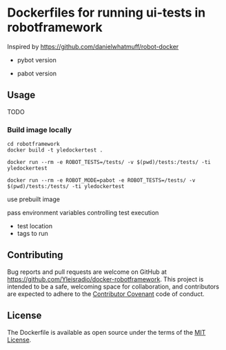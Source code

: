 # Dockerfiles for running ui-tests in robotframework

Inspired by https://github.com/danielwhatmuff/robot-docker

- pybot version

- pabot version

## Usage

TODO

### Build image locally 

```
cd robotframework
docker build -t yledockertest .
```

``
docker run --rm -e ROBOT_TESTS=/tests/ -v $(pwd)/tests:/tests/ -ti yledockertest
``

``
docker run --rm -e ROBOT_MODE=pabot -e ROBOT_TESTS=/tests/ -v $(pwd)/tests:/tests/ -ti yledockertest
``


use prebuilt image

pass environment variables controlling test execution
 
- test location
- tags to run



## Contributing

Bug reports and pull requests are welcome on GitHub at https://github.com/Yleisradio/docker-robotframework. This project is intended to be a safe, welcoming space for collaboration, and contributors are expected to adhere to the [Contributor Covenant](http://contributor-covenant.org) code of conduct.

## License

The Dockerfile is available as open source under the terms of the [MIT License](http://opensource.org/licenses/MIT).
